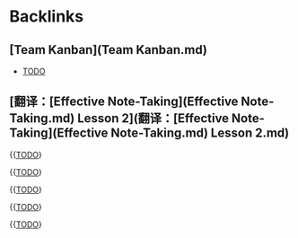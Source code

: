 
# Backlinks
## [Team Kanban](Team Kanban.md)
- [TODO](TODO.md)

## [翻译：[Effective Note-Taking](Effective Note-Taking.md) Lesson 2](翻译：[Effective Note-Taking](Effective Note-Taking.md) Lesson 2.md)
{{[TODO](TODO.md)}

{{[TODO](TODO.md)}

{{[TODO](TODO.md)}

{{[TODO](TODO.md)}

{{[TODO](TODO.md)}

